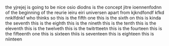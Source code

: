 the yjrejej is going to be nice
osio diodns is the concept 
jitre ioennenfodnn of the beginning of the 
reurie ieiru eiri universen apart from 
kjkndfondf kfkd nnklfdnkf who thinks 
so this is the fifth one
this is the sixth on
this is kinda the seventh
this is the eighth
this is the nineth
this is the tenth
this is the eleventh 
this is the twelveth
this is the twitrtteetn
this is the fourteen
this is the fifteenth one
this is sixteen
thiis is seventeen
this is eighteen
this is niinteen
